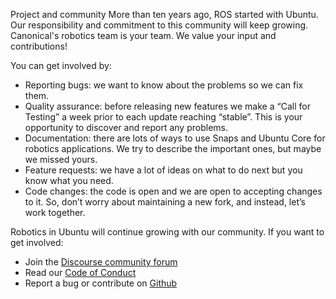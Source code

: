 Project and community
More than ten years ago, ROS started with Ubuntu. Our responsibility and commitment to this community will keep growing. 
Canonical's robotics team is your team. We value your input and contributions!

You can get involved by:

+ Reporting bugs: we want to know about the problems so we can fix them.
+ Quality assurance: before releasing new features we make a “Call for Testing” a week prior to each update reaching “stable”. This is your opportunity to discover and report any problems.
+ Documentation: there are lots of ways to use Snaps and Ubuntu Core for robotics applications. We try to describe the important ones, but maybe we missed yours.
+ Feature requests: we have a lot of ideas on what to do next but you know what you need.
+ Code changes: the code is open and we are open to accepting changes to it. So, don’t worry about maintaining a new fork, and instead, let’s work together.

Robotics in Ubuntu will continue growing with our community. If you want to get involved:

+ Join the [Discourse community forum]([url](https://forum.snapcraft.io/))
+ Read our [Code of Conduct]([url](https://ubuntu.com/community/code-of-conduct?_ga=2.257795469.700127210.1669067579-38830517.1655463002))
+ Report a bug or contribute on [Github]([url](https://github.com/ubuntu-robotics))
